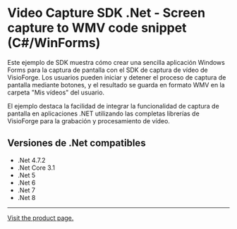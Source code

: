 ﻿# Video Capture SDK .Net - Screen capture to WMV code snippet (C#/WinForms)

Este ejemplo de SDK muestra cómo crear una sencilla aplicación Windows Forms para la captura de pantalla con el SDK de captura de vídeo de VisioForge. Los usuarios pueden iniciar y detener el proceso de captura de pantalla mediante botones, y el resultado se guarda en formato WMV en la carpeta "Mis vídeos" del usuario.

El ejemplo destaca la facilidad de integrar la funcionalidad de captura de pantalla en aplicaciones .NET utilizando las completas librerías de VisioForge para la grabación y procesamiento de vídeo.

## Versiones de .Net compatibles

* .Net 4.7.2
* .Net Core 3.1
* .Net 5
* .Net 6
* .Net 7
* .Net 8

---

[Visit the product page.](https://www.visioforge.com/video-capture-sdk-net)
